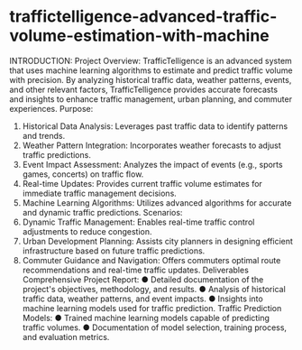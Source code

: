 # traffictelligence-advanced-traffic-volume-estimation-with-machine
INTRODUCTION: 
Project Overview: 
TrafficTelligence is an advanced system that uses machine learning algorithms to 
estimate and predict traffic volume with precision. By analyzing historical traffic data, weather patterns, 
events, and other relevant factors, TrafficTelligence provides accurate forecasts and insights to enhance 
traffic management, urban planning, and commuter experiences. 
Purpose: 
1. Historical Data Analysis: Leverages past traffic data to identify patterns and trends. 
2. Weather Pattern Integration: Incorporates weather forecasts to adjust traffic predictions. 
3. Event Impact Assessment: Analyzes the impact of events (e.g., sports games, concerts) on 
traffic flow. 
4. Real-time Updates: Provides current traffic volume estimates for immediate traffic management 
decisions. 
5. Machine Learning Algorithms: Utilizes advanced algorithms for accurate and dynamic traffic 
predictions. 
Scenarios: 
1. Dynamic Traffic Management: Enables real-time traffic control adjustments to reduce 
congestion. 
2. Urban Development Planning: Assists city planners in designing efficient infrastructure based 
on future traffic predictions. 
3. Commuter Guidance and Navigation: Offers commuters optimal route recommendations and 
real-time traffic updates. 
Deliverables 
Comprehensive Project Report: 
● Detailed documentation of the project's objectives, methodology, and results. 
● Analysis of historical traffic data, weather patterns, and event impacts. 
● Insights into machine learning models used for traffic prediction. 
Traffic Prediction Models: 
● Trained machine learning models capable of predicting traffic volumes. 
● Documentation of model selection, training process, and evaluation metrics.
